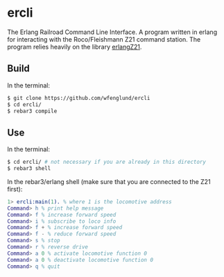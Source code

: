 # ercli
The Erlang Railroad Command Line Interface. A program written in erlang for interacting with the Roco/Fleishmann Z21 command station. The program relies heavily on the library [erlangZ21](https://github.com/wfenglund/erlangZ21).

## Build
In the terminal:
```bash
$ git clone https://github.com/wfenglund/ercli
$ cd ercli/
$ rebar3 compile
```
## Use
In the terminal:
```bash
$ cd ercli/ # not necessary if you are already in this directory
$ rebar3 shell
```
In the rebar3/erlang shell (make sure that you are connected to the Z21 first):
```erlang
1> ercli:main(1). % where 1 is the locomotive address
Command> h % print help message
Command> f % increase forward speed
Command> i % subscribe to loco info
Command> f + % increase forward speed
Command> f - % reduce forward speed
Command> s % stop
Command> r % reverse drive
Command> a 0 % activate locomotive function 0
Command> a 0 % deactivate locomotive function 0
Command> q % quit
```
